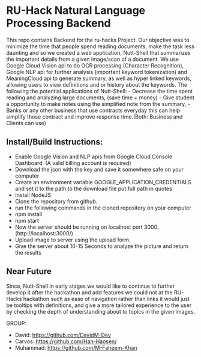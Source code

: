 # RU-Hack Natural Language Processing Backend

This repo contains Backend for the ru-hacks Project. 
Our objective was to minimize the time that people spend reading documents, make the task less daunting and so we created a web application, Nutt-Shell that summarizes the important details from a given image/scan of a document. We use Google Cloud Vision api to do OCR processing (Character Recognition), Google NLP api for further analysis (important keyword tokenization) and MeaningCloud api to generate summary, as well as hyper linked keywords, allowing users to view definitions and or history about the keywords. The following the potential applications of Nutt-Shell: - Decrease the time spent reading and analyzing large documents, (save time + money) - Give student a opportunity to make notes using the simplified note from the summary, - Banks or any other business that use contracts everyday this can help simplify those contract and improve response time.(Both: Business and Clients can use)


## Install/Build Instructions:
 - Enable Google Vision and NLP apis from Google Cloud Console Dashboard. (A valid billing account is required)
 - Download the json with the key and save it somewhere safe on your computer
 - Create an environment variable GOOGLE_APPLICATION_CREDENTIALS and set it to the path to the download file put full path in quotes
 - Install NodeJS
 - Clone the repository from github.
 - run the following commands in the cloned repository on your computer
 - npm install 
 - npm start
 - Now the server should be running on localhost port 3000. (http://localhost:3000/)
 - Upload image to server using the upload form.
 - Give the server about 10-15 Seconds to analyze the picture and return the results

## Near Future
Since, Nutt-Shell in early stages we would like to continue to further develop it after the hackathon and add features we could not at the RU-Hacks hackathon such as ease of navigation rather than links it would just be tooltips with definitions, and give a more tailored experience to the user by checking the depth of understanding about to topics in the given images.

GROUP:
- David: https://github.com/DavidM-Dev
- Carvos: https://github.com/Han-Haosen/
- Muhammad: https://github.com/M-Faheem-Khan
